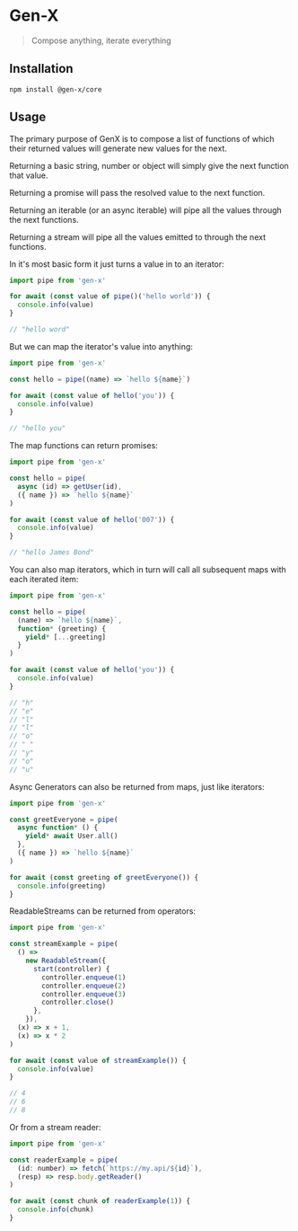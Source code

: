 # Gen-X

> Compose anything, iterate everything

## Installation

```
npm install @gen-x/core
```

## Usage

The primary purpose of GenX is to compose a list of functions of which their returned values will generate new values for the next.

Returning a basic string, number or object will simply give the next function that value.

Returning a promise will pass the resolved value to the next function.

Returning an iterable (or an async iterable) will pipe all the values through the next functions.

Returning a stream will pipe all the values emitted to through the next functions.

In it's most basic form it just turns a value in to an iterator:

```javascript
import pipe from 'gen-x'

for await (const value of pipe()('hello world')) {
  console.info(value)
}

// "hello word"
```

But we can map the iterator's value into anything:

```javascript
import pipe from 'gen-x'

const hello = pipe((name) => `hello ${name}`)

for await (const value of hello('you')) {
  console.info(value)
}

// "hello you"
```

The map functions can return promises:

```javascript
import pipe from 'gen-x'

const hello = pipe(
  async (id) => getUser(id),
  ({ name }) => `hello ${name}`
)

for await (const value of hello('007')) {
  console.info(value)
}

// "hello James Bond"
```

You can also map iterators, which in turn will call all subsequent maps with each iterated item:

```javascript
import pipe from 'gen-x'

const hello = pipe(
  (name) => `hello ${name}`,
  function* (greeting) {
    yield* [...greeting]
  }
)

for await (const value of hello('you')) {
  console.info(value)
}

// "h"
// "e"
// "l"
// "l"
// "o"
// " "
// "y"
// "o"
// "u"
```

Async Generators can also be returned from maps, just like iterators:

```javascript
import pipe from 'gen-x'

const greetEveryone = pipe(
  async function* () {
    yield* await User.all()
  },
  ({ name }) => `hello ${name}`
)

for await (const greeting of greetEveryone()) {
  console.info(greeting)
}
```

ReadableStreams can be returned from operators:

```javascript
import pipe from 'gen-x'

const streamExample = pipe(
  () =>
    new ReadableStream({
      start(controller) {
        controller.enqueue(1)
        controller.enqueue(2)
        controller.enqueue(3)
        controller.close()
      },
    }),
  (x) => x + 1,
  (x) => x * 2
)

for await (const value of streamExample()) {
  console.info(value)
}

// 4
// 6
// 8
```

Or from a stream reader:

```javascript
import pipe from 'gen-x'

const readerExample = pipe(
  (id: number) => fetch(`https://my.api/${id}`),
  (resp) => resp.body.getReader()
)

for await (const chunk of readerExample(1)) {
  console.info(chunk)
}
```
